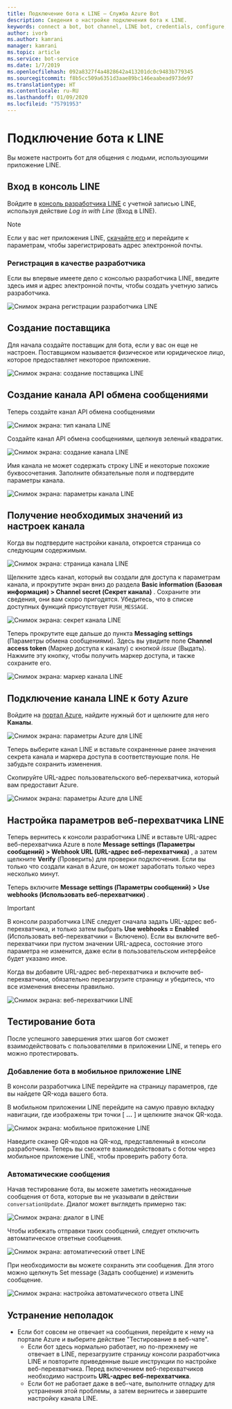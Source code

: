 ```yaml
---
title: Подключение бота к LINE — Служба Azure Bot
description: Сведения о настройке подключения бота к LINE.
keywords: connect a bot, bot channel, LINE bot, credentials, configure, phone
author: ivorb
ms.author: kamrani
manager: kamrani
ms.topic: article
ms.service: bot-service
ms.date: 1/7/2019
ms.openlocfilehash: 092a8327f4a4828642a413201dc0c9483b779345
ms.sourcegitcommit: f8b5cc509a6351d3aae89bc146eaabead973de97
ms.translationtype: HT
ms.contentlocale: ru-RU
ms.lasthandoff: 01/09/2020
ms.locfileid: "75791953"
---
```

# <a name="connect-a-bot-to-line"></a>Подключение бота к LINE

Вы можете настроить бот для общения с людьми, использующими приложение LINE.

## <a name="log-into-the-line-console"></a>Вход в консоль LINE

Войдите в [консоль разработчика LINE](https://developers.line.biz/console/register/messaging-api/provider/) с учетной записью LINE, используя действие *Log in with Line* (Вход в LINE). 

> [!NOTE]
> Если у вас нет приложения LINE, [скачайте его](https://line.me/) и перейдите к параметрам, чтобы зарегистрировать адрес электронной почты.

### <a name="register-as-a-developer"></a>Регистрация в качестве разработчика

Если вы впервые имеете дело с консолью разработчика LINE, введите здесь имя и адрес электронной почты, чтобы создать учетную запись разработчика.

![Снимок экрана регистрации разработчика LINE](./media/channels/LINE-screenshot-1.png)

## <a name="create-a-new-provider"></a>Создание поставщика

Для начала создайте поставщик для бота, если у вас он еще не настроен. Поставщиком называется физическое или юридическое лицо, которое предоставляет некоторое приложение.

![Снимок экрана: создание поставщика LINE](./media/channels/LINE-screenshot-2.png)

## <a name="create-a-messaging-api-channel"></a>Создание канала API обмена сообщениями

Теперь создайте канал API обмена сообщениями 

![Снимок экрана: тип канала LINE](./media/channels/LINE-channel-type-selection.png)

Создайте канал API обмена сообщениями, щелкнув зеленый квадратик.

![Снимок экрана: создание канала LINE](./media/channels/LINE-create-channel.png)

Имя канала не может содержать строку LINE и некоторые похожие буквосочетания. Заполните обязательные поля и подтвердите параметры канала.

![Снимок экрана: параметры канала LINE](./media/channels/LINE-screenshot-4.png)

## <a name="get-necessary-values-from-your-channel-settings"></a>Получение необходимых значений из настроек канала

Когда вы подтвердите настройки канала, откроется страница со следующим содержимым.

![Снимок экрана: страница канала LINE](./media/channels/LINE-screenshot-5.png)

Щелкните здесь канал, который вы создали для доступа к параметрам канала, и прокрутите экран вниз до раздела **Basic information (Базовая информация) > Channel secret (Секрет канала)** . Сохраните эти сведения, они вам скоро пригодятся. Убедитесь, что в списке доступных функций присутствует `PUSH_MESSAGE`.

![Снимок экрана: секрет канала LINE](./media/channels/LINE-screenshot-6.png)

Теперь прокрутите еще дальше до пункта **Messaging settings** (Параметры обмена сообщениями). Здесь вы увидите поле **Channel access token** (Маркер доступа к каналу) с кнопкой *issue* (Выдать). Нажмите эту кнопку, чтобы получить маркер доступа, и также сохраните его.

![Снимок экрана: маркер канала LINE](./media/channels/LINE-screenshot-8.png)

## <a name="connect-your-line-channel-to-your-azure-bot"></a>Подключение канала LINE к боту Azure

Войдите на [портал Azure](https://portal.azure.com/), найдите нужный бот и щелкните для него **Каналы**. 

![Снимок экрана: параметры Azure для LINE](./media/channels/LINE-channel-setting-2.png)

Теперь выберите канал LINE и вставьте сохраненные ранее значения секрета канала и маркера доступа в соответствующие поля. Не забудьте сохранить изменения.

Скопируйте URL-адрес пользовательского веб-перехватчика, который вам предоставит Azure.

![Снимок экрана: параметры Azure для LINE](./media/channels/LINE-channel-setting-1.png)

## <a name="configure-line-webhook-settings"></a>Настройка параметров веб-перехватчика LINE

Теперь вернитесь к консоли разработчика LINE и вставьте URL-адрес веб-перехватчика Azure в поле **Message settings (Параметры сообщений) > Webhook URL (URL-адрес веб-перехватчика)** , а затем щелкните **Verify** (Проверить) для проверки подключения. Если вы только что создали канал в Azure, он может заработать только через несколько минут.

Теперь включите **Message settings (Параметры сообщений) > Use webhooks (Использовать веб-перехватчики)** .

> [!IMPORTANT]
> В консоли разработчика LINE следует сначала задать URL-адрес веб-перехватчика, и только затем выбрать **Use webhooks = Enabled** (Использовать веб-перехватчики = Включено). Если вы включите веб-перехватчики при пустом значении URL-адреса, состояние этого параметра не изменится, даже если в пользовательском интерфейсе будет указано иное.

Когда вы добавите URL-адрес веб-перехватчика и включите веб-перехватчики, обязательно перезагрузите страницу и убедитесь, что все изменения внесены правильно.

![Снимок экрана: веб-перехватчики LINE](./media/channels/LINE-screenshot-9.png)

## <a name="test-your-bot"></a>Тестирование бота

После успешного завершения этих шагов бот сможет взаимодействовать с пользователями в приложении LINE, и теперь его можно протестировать.

### <a name="add-your-bot-to-your-line-mobile-app"></a>Добавление бота в мобильное приложение LINE

В консоли разработчика LINE перейдите на страницу параметров, где вы найдете QR-кода вашего бота. 

В мобильном приложении LINE перейдите на самую правую вкладку навигации, где изображены три точки [ **...** ] и щелкните значок QR-кода. 

![Снимок экрана: мобильное приложение LINE](./media/channels/LINE-screenshot-12.jpg)

Наведите сканер QR-кодов на QR-код, представленный в консоли разработчика. Теперь вы сможете взаимодействовать с ботом через мобильное приложение LINE, чтобы проверить работу бота.

### <a name="automatic-messages"></a>Автоматические сообщения

Начав тестирование бота, вы можете заметить неожиданные сообщения от бота, которые вы не указывали в действии `conversationUpdate`.  Диалог может выглядеть примерно так:

![Снимок экрана: диалог в LINE](./media/channels/LINE-screenshot-conversation.jpg)

Чтобы избежать отправки таких сообщений, следует отключить автоматическое ответные сообщения.

![Снимок экрана: автоматический ответ LINE](./media/channels/LINE-screenshot-10.png)

При необходимости вы можете сохранить эти сообщения. Для этого можно щелкнуть Set message (Задать сообщение) и изменить сообщение.

![Снимок экрана: настройка автоматического ответа LINE](./media/channels/LINE-screenshot-11.png)

## <a name="troubleshooting"></a>Устранение неполадок

* Если бот совсем не отвечает на сообщения, перейдите к нему на портале Azure и выберите действие "Тестирование в веб-чате".  
    * Если бот здесь нормально работает, но по-прежнему не отвечает в LINE, перезагрузите страницу консоли разработчика LINE и повторите приведенные выше инструкции по настройке веб-перехватчика. Перед включением веб-перехватчиков необходимо настроить **URL-адрес веб-перехватчика**.
    * Если бот не работает даже в веб-чате, выполните отладку для устранения этой проблемы, а затем вернитесь и завершите настройку канала LINE.

